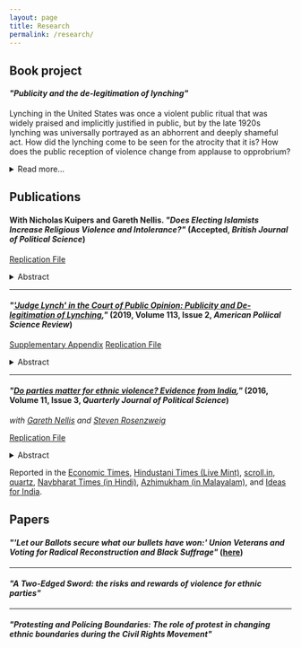 ```yaml
---
layout: page
title: Research
permalink: /research/
---
```

## Book project<a name="book"></a>

#### *"Publicity and the de-legitimation of lynching"*

Lynching in the United States was once a violent public ritual that was widely praised and implicitly justified in public, but by the late 1920s lynching was universally portrayed as an abhorrent and deeply shameful act. How did the lynching come to be seen for the atrocity that it is? How does the public reception of violence change from applause to opprobrium?
<details>
<summary>Read more...</summary>
Political scientists that who study violence seek to explain its occurrence, the forms it takes, and its political consequences. While research about violence spans many disciplines and encompasses questions ranging from war to policing and incarceration, and from organized crime to riots and pogroms, types of violence often are treated separately. All of these disparate forms of violence share a key trait: they are subjected to societal evaluations as either acceptable or unacceptable. Max Weber defined politics as contestation over the state as the "sole source of the 'right' to use violence." But how is the "right" to violence determined?  The question of how violence becomes legitimate or illegitimate is one of the most fundamental questions in politics, yet it is little understood. Literature on violence addresses this the question only in passing. Research on communications and public opinion examines questions of public legitimacy, but rarely addresses evaluations of violence. And finally, international relations theories of norms and norm transformation provide insight on how legitimation takes place, but have not yet been applied to violence per se.

This book places the legitimation and de-legitimation of violence squarely at the center of a new research agenda. After laying out the scope of this new problem, I propose a theory of `publicity shocks' to explain how non-state violence becomes publicly unacceptable. I argue that between the late 19th century and the eve of Second World War, the expanding geographic reach of publicity about lynching---due to revolutions in transportation and communication---and growing inclusion of African American voices in public debate brought about a dramatic reversal in public support for lynching. To test this argument, I compile and analyze new data on press coverage of lynching in over eight million newspaper issues from 1880 to 1940, railroad and telegraph networks, and campaigns of anti-lynching activists.
</details>


## Publications <a name="publications"></a>


#### With Nicholas Kuipers and Gareth Nellis. *"Does Electing Islamists Increase Religious Violence and Intolerance?"* (Accepted, *British Journal of Political Science*)

<a href="https://doi.org/10.7910/DVN/WTDT8F">Replication File</a>

<details>
<summary>Abstract</summary>
We estimate the effect of incumbency by Islamist parties on the incidence of religious violence and intolerance in Indonesia, exploiting discontinuities in the proportional representation system used to allocate seats in district legislative elections---the most local tier of parliamentary government. We find that the presence of additional Islamist (as opposed to secular nationalist) legislators exacerbates religious conflict according to certain measures. There is no evidence that Islamist rule affects average attitudes toward religious minorities among majority-group survey respondents, although it does increase expressions of extreme intolerance. Social emboldening may underlie these effects, as Islamist incumbency appears to boost the perceived acceptability of holding intolerant worldviews. The results shed light on the consequences of having extremist parties gain a share in local power.
</details>


<hr>

#### *"<a href='../images/weaver_lynching_apsr.pdf'>'Judge Lynch' in the Court of Public Opinion: Publicity and De-legitimation of Lynching</a>,"* (2019, Volume 113, Issue 2, *American Poliical Science Review*)

<a href="../images/weaver_lynching_apsr_sa.pdf">Supplementary Appendix</a>
<a href="https://doi.org/10.7910/DVN/QTOIQF">Replication File</a>

<details>
<summary>Abstract</summary>
How does violence become publicly unacceptable? I address this question in the context of lynching in United States. Between 1880 and the 1930s, public discourse about lynching moved from open or tacit endorsement to widespread condemnation. I argue this occurred because of increasing publicity for lynchings. While locals justified nearby lynchings, publicity exposed lynching to distant, un-supportive audiences and allowed African Americans to safely articulate counter-narratives and condemnations. I test this argument using data on lynchings, rail networks, and newspaper coverage of lynchings in millions of issues across thousands of newspapers. I find that lynchings in counties with greater access to publicity (via rail networks) saw more and geographically dispersed coverage, that distant coverage was more critical, and that increased risk of media exposure may have reduced the incidence of lynching. I discuss how publicity could be a mechanism for strengthening or weakening justifications of violence in other contexts.
</details>

<hr>

#### *"<a href='https://www.nowpublishers.com/article/Details/QJPS-15051'>Do parties matter for ethnic violence? Evidence from India</a>,"* (2016, Volume 11, Issue 3, *Quarterly Journal of Political Science*)
*with <a href="http://www.garethnellis.com/">Gareth Nellis</a> and <a href="http://www.stevencrosenzweig.com/">Steven Rosenzweig</a>*

<a href="https://www.nowpublishers.com/article/details/supplementary-info/100.00015051_supp.zip">Replication File</a>

<details>
<summary>Abstract</summary>
Ethnic-group conflict is among the most serious threats facing young democracies. In this paper, we investigate whether the partisanship of incumbent politicians affects the incidence and severity of local ethnic violence. We theorize that incumbents from multiethnic parties with long-standing attachments to victimized minority groups face uniquely strong incentives to quell ethnic unrest. To test our argument, we use a novel application of the regression-discontinuity design and show that as-if random victory by candidates representing India's Congress party in close state assembly elections between 1962 and 2000 reduced Hindu-Muslim rioting. The effects are large. Simulations suggest that had Congress lost all close elections in this period, India would have experienced 10 percent more riots. Additional analyses corroborate the mechanisms underlying our theory. Our findings shed new light on parties' connection to ethnic conflict, the relevance of party labels in developing states, and the puzzle of democratic consolidation in ethnically-divided societies.
</details>

Reported in the <a href="http://economictimes.indiatimes.com/news/politics-and-nation/bjp-gains-in-polls-after-every-riot-says-yale-study/articleshow/45378840.cms">Economic Times</a>, <a href="http://www.livemint.com/Opinion/5zyfXWWbWZHDDmyCqpAuvO/The-alchemy-of-HinduMuslim-riots-in-India.html">Hindustani Times (Live Mint)</a>, <a href="http://scroll.in/article/690416/electing-congress-mlas-reduce-chances-of-riots-by-32-says-new-yale-study/">scroll.in</a>, <a href="http://qz.com/298281/there-are-fewer-hindu-muslim-riots-when-the-congress-is-in-power-new-study-shows/">quartz</a>, <a href="http://navbharattimes.indiatimes.com/india/there-are-fewer-hindu-muslim-riots-when-the-congress-is-in-power-new-study-shows/articleshow/45241370.cms">Navbharat Times (in Hindi)</a>, <a href="http://www.azhimukham.com/news/2604/congress-mlas-reduce-chances-of-hindu-muslim-riots-yale-study">Azhimukham (in Malayalam)</a>, and <a href="http://www.ideasforindia.in/topics/governance/do-political-parties-matter-for-ethnic-violence-the-congress-and-hindu-muslim-riots-in-india.html">Ideas for India</a>.




## Papers<a name="papers"></a>

#### *"'Let our Ballots secure what our bullets have won:' Union Veterans and Voting for Radical Reconstruction and Black Suffrage"* (<a href="../images/weaver_veterans_2018.pdf">here</a>)

<hr>


#### *"A Two-Edged Sword: the risks and rewards of violence for ethnic parties"*

<hr>


#### *"Protesting and Policing Boundaries: The role of protest in changing ethnic boundaries during the Civil Rights Movement"*



